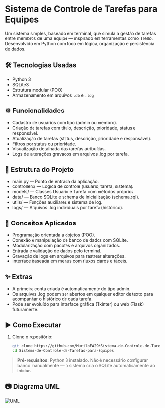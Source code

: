 # Sistema de Controle de Tarefas para Equipes

Um sistema simples, baseado em terminal, que simula a gestão de tarefas entre membros de uma equipe — inspirado em ferramentas como Trello. Desenvolvido em Python com foco em lógica, organização e persistência de dados.


## 🛠️ Tecnologias Usadas
- Python 3
- SQLite3
- Estrutura modular (POO)
- Armazenamento em arquivos `.db` e `.log`

## ⚙ Funcionalidades
- Cadastro de usuários com tipo (admin ou membro).
- Criação de tarefas com título, descrição, prioridade, status e responsável.
- Atualização de tarefas (status, descrição, prioridade e responsável).
- Filtros por status ou prioridade.
- Visualização detalhada das tarefas atribuídas.
- Logs de alterações gravados em arquivos .log por tarefa.

## 💭 Estrutura do Projeto
- main.py — Ponto de entrada da aplicação.
- controllers/ — Lógica de controle (usuário, tarefa, sistema).
- models/ — Classes Usuario e Tarefa com métodos próprios.
- data/ — Banco SQLite e schema de inicialização (schema.sql).
- utils/ — Funções auxiliares e sistema de log.
- logs/ — Arquivos .log individuais por tarefa (histórico).

## 🔎 Conceitos Aplicados
- Programação orientada a objetos (POO).
- Conexão e manipulação de banco de dados com SQLite.
- Modularização com pacotes e arquivos organizados.
- Entrada e validação de dados pelo terminal.
- Gravação de logs em arquivos para rastrear alterações.
- Interface baseada em menus com fluxos claros e fáceis.

## ✨ Extras
- A primeira conta criada é automaticamente do tipo admin.
- Os arquivos .log podem ser abertos em qualquer editor de texto para acompanhar o histórico de cada tarefa.
- Pode ser evoluído para interface gráfica (Tkinter) ou web (Flask) futuramente.


## ▶️ Como Executar

1. Clone o repositório:

   ```bash
   git clone https://github.com/MuriloFA29/Sistema-de-Controle-de-Tarefas-para-Equipes.git
   cd Sistema-de-Controle-de-Tarefas-para-Equipes

> **Pré-requisitos**: Python 3 instalado. Não é necessário configurar banco manualmente — o sistema cria o SQLite automaticamente ao iniciar.

## 📷 Diagrama UML

![UML](Projeto%20de%20TI/Diagrama%20de%20Classes%20-%20Sistema%20de%20Controle%20de%20Tarefas.drawio.png)

